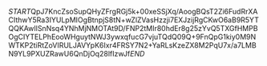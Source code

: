 $START$QpJ7KncZsoSupQHyZFrgRGj5k+00xeSSjXq/AoogBQsT2Zi6FudRrXACIthwY5Ra3IYULpMIOgBtnpjS8tN+wZlZVasHzzji7EXJzijRgCKwO6aB9R5YTQQKAwIlSnNsq4YNhMjNMOTAt9D/FNP2tMIr80hdEr8g25zYvQ5TXGfHMPBOgCIYTELPhEooWHguytNWJ3ywxqfucG7vjuTQdQ09Q+9FnQpG1kiy0M9NWTKP2tiRtZoVIRULJAVYpK6Ixr4FRSY7N2+YaRLsKzeZX8M2PqU7x/a7LMBN9YL9PXUZRawU6QnDjOq28lfIzwJf$END$